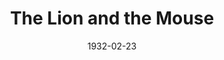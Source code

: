 ---
title: The Lion and the Mouse
date: 1932-02-23
closing_date: 
layout: productions
featured_image: 
image_caption:
image_credit:
playbill:
category:
Theatre: Theatre Jacksonville
cast:
  Eudoxia: Anne C. Lalor
  Hon. Fitzroy Bagley: Carl Cesery
  Jefferson Ryder: Charlie Tutewiler
  Mrs. Rossmore: Charlotte Bowden Perry
  Shirley Rossmore: Edmonia H. Bedell
  Ex-Judge Scott: Edward Goodman
  Jane Deetle: Elizabeth Palmer Tyler
  Jorkins: Elmo Lehman, Jr.
  Judge Rossmore: Isaac Peiser
  Senator Roberts: Joseph Byrnes
  Thurza: Margery Jones
  Arminta Nesbitt: Mary Keen
  Kate Roberts: Pearl DeMent
  Mrs. John Burkett Ryder: Philip Devlin
  Rev. Pontifex Deetle: Philip S. May
  Expressman: Perry Teeple
crew:
  Director: F.W. Armbuster
  Staging and Props: Anne C. Lalor
understudies:
orchestra:
external_links:
---